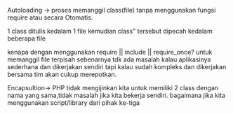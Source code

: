 Autoloading -> proses memanggil class(file) tanpa menggunakan fungsi require atau secara Otomatis.

1 class ditulis kedalam 1 file kemudian class" tersebut dipecah kedalam beberapa file

kenapa dengan menggunakan require || include || require_once? untuk memanggil file terpisah sebenarnya tdk ada masalah kalau aplikasinya sederhana dan dikerjakan sendiri tapi kalau sudah kompleks dan dikerjakan bersama tim akan cukup merepotkan.

Encapsultion-> PHP tidak mengijinkan kita untuk memiliki 2 class dengan nama yang sama,tidak masalah jika kita bekerja sendiri.
bagaimana jika kita menggunakan script/library dari pihak ke-tiga